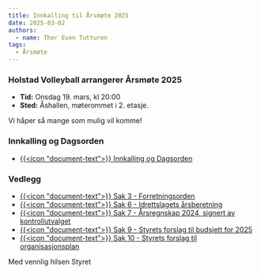```yaml
---
title: Innkalling til Årsmøte 2025
date: 2025-03-02
authors:
  - name: Thor Even Tutturen
tags:
  - Årsmøte
---
```


### Holstad Volleyball arrangerer Årsmøte 2025

- **Tid:** Onsdag 19. mars, kl 20:00
- **Sted:** Åshallen, møterommet i 2. etasje.

Vi håper så mange som mulig vil komme!

### Innkalling og Dagsorden

 - [{{<icon "document-text">}} Innkalling og Dagsorden](/dokumenter/2025-arsmote/2025_Årsmøte_Innkalling_Dagsorden.pdf)

### Vedlegg
- [{{<icon "document-text">}} Sak 3 - Forretningsorden](/dokumenter/2025-arsmote/2025_Årsmøte_Sak_3_Forretningsorden.pdf)
- [{{<icon "document-text">}} Sak 6 - Idrettslagets årsberetning](/dokumenter/2025-arsmote/2025_Årsmøte_Sak_6_Årsberetning.pdf)
- [{{<icon "document-text">}} Sak 7 - Årsregnskap 2024, signert av kontrollutvalget](/dokumenter/2025-arsmote/2025_Årsmøte_Sak_7_Årsregnskap_2024_signert.pdf)
- [{{<icon "document-text">}} Sak 9 - Styrets forslag til budsjett for 2025](/dokumenter/2025-arsmote/2025_Årsmøte_Sak_9_Budsjett_2025.pdf)
- [{{<icon "document-text">}} Sak 10 - Styrets forslag til organisasjonsplan](/dokumenter/2025-arsmote/2025_Årsmøte_Sak_10_Organisasjonsplan.pdf)


Med vennlig hilsen Styret